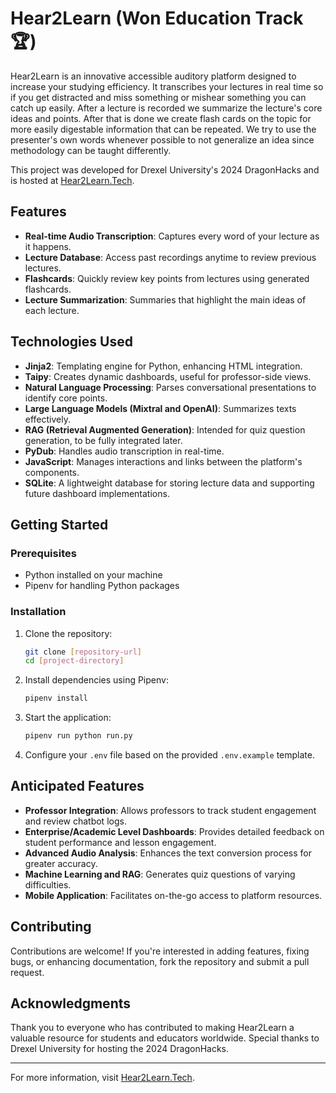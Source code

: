 
# Hear2Learn (Won Education Track 🏆)

Hear2Learn is an innovative accessible auditory  platform designed to increase your studying efficiency. It transcribes your lectures in real time so if you get distracted and miss something or mishear something you can catch up easily. After a lecture is recorded we summarize the lecture's core ideas and points. After that is done we create flash cards on the topic for more easily digestable information that can be repeated. We try to use the presenter's own words whenever possible to not generalize an idea since methodology can be taught differently.

This project was developed for Drexel University's 2024 DragonHacks and is hosted at [Hear2Learn.Tech](http://hear2learn.tech).

## Features

- **Real-time Audio Transcription**: Captures every word of your lecture as it happens.
- **Lecture Database**: Access past recordings anytime to review previous lectures.
- **Flashcards**: Quickly review key points from lectures using generated flashcards.
- **Lecture Summarization**: Summaries that highlight the main ideas of each lecture.

## Technologies Used

- **Jinja2**: Templating engine for Python, enhancing HTML integration.
- **Taipy**: Creates dynamic dashboards, useful for professor-side views.
- **Natural Language Processing**: Parses conversational presentations to identify core points.
- **Large Language Models (Mixtral and OpenAI)**: Summarizes texts effectively.
- **RAG (Retrieval Augmented Generation)**: Intended for quiz question generation, to be fully integrated later.
- **PyDub**: Handles audio transcription in real-time.
- **JavaScript**: Manages interactions and links between the platform's components.
- **SQLite**: A lightweight database for storing lecture data and supporting future dashboard implementations.

## Getting Started

### Prerequisites

- Python installed on your machine
- Pipenv for handling Python packages

### Installation

1. Clone the repository:
   ```bash
   git clone [repository-url]
   cd [project-directory]
   ```

2. Install dependencies using Pipenv:
   ```bash
   pipenv install
   ```

3. Start the application:
   ```bash
   pipenv run python run.py
   ```

4. Configure your `.env` file based on the provided `.env.example` template.

## Anticipated Features

- **Professor Integration**: Allows professors to track student engagement and review chatbot logs.
- **Enterprise/Academic Level Dashboards**: Provides detailed feedback on student performance and lesson engagement.
- **Advanced Audio Analysis**: Enhances the text conversion process for greater accuracy.
- **Machine Learning and RAG**: Generates quiz questions of varying difficulties.
- **Mobile Application**: Facilitates on-the-go access to platform resources.

## Contributing

Contributions are welcome! If you're interested in adding features, fixing bugs, or enhancing documentation, fork the repository and submit a pull request.

## Acknowledgments

Thank you to everyone who has contributed to making Hear2Learn a valuable resource for students and educators worldwide. Special thanks to Drexel University for hosting the 2024 DragonHacks.

---

For more information, visit [Hear2Learn.Tech](http://hear2learn.tech).
